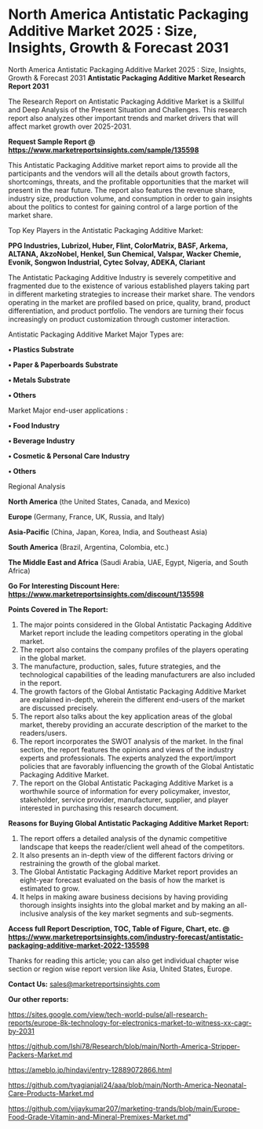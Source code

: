 # North America Antistatic Packaging Additive Market 2025 : Size, Insights, Growth & Forecast 2031
North America Antistatic Packaging Additive Market 2025 : Size, Insights, Growth & Forecast 2031
<strong>Antistatic Packaging Additive Market Research Report 2031</strong>

The Research Report on Antistatic Packaging Additive Market is a Skillful and Deep Analysis of the Present Situation and Challenges. This research report also analyzes other important trends and market drivers that will affect market growth over 2025-2031.

<strong>Request Sample Report @ <a href=https://www.marketreportsinsights.com/sample/135598>https://www.marketreportsinsights.com/sample/135598</a></strong>

This Antistatic Packaging Additive market report aims to provide all the participants and the vendors will all the details about growth factors, shortcomings, threats, and the profitable opportunities that the market will present in the near future. The report also features the revenue share, industry size, production volume, and consumption in order to gain insights about the politics to contest for gaining control of a large portion of the market share.

Top Key Players in the Antistatic Packaging Additive Market:

<strong>PPG Industries, Lubrizol, Huber, Flint, ColorMatrix, BASF, Arkema, ALTANA, AkzoNobel, Henkel, Sun Chemical, Valspar, Wacker Chemie, Evonik, Songwon Industrial, Cytec Solvay, ADEKA, Clariant</strong>

The Antistatic Packaging Additive Industry is severely competitive and fragmented due to the existence of various established players taking part in different marketing strategies to increase their market share. The vendors operating in the market are profiled based on price, quality, brand, product differentiation, and product portfolio. The vendors are turning their focus increasingly on product customization through customer interaction.

Antistatic Packaging Additive Market Major Types are:

<strong>• Plastics Substrate

• Paper & Paperboards Substrate

• Metals Substrate

• Others</strong>

Market Major end-user applications :

<strong>• Food Industry

• Beverage Industry

• Cosmetic & Personal Care Industry

• Others</strong>

Regional Analysis

</u><strong><b>North America</b></strong> (the United States, Canada, and Mexico)

<strong><b>Europe </b></strong>(Germany, France, UK, Russia, and Italy)

<strong><b>Asia-Pacific</b></strong> (China, Japan, Korea, India, and Southeast Asia)

<strong><b>South America</b></strong> (Brazil, Argentina, Colombia, etc.)

<strong><b>The Middle East and Africa</b></strong> (Saudi Arabia, UAE, Egypt, Nigeria, and South Africa)

<strong>Go For Interesting Discount Here: <a href=https://www.marketreportsinsights.com/discount/135598>https://www.marketreportsinsights.com/discount/135598</a></strong>

<strong>Points Covered in The Report:</strong>
<ol>
  <li>The major points considered in the Global Antistatic Packaging Additive Market report include the leading competitors operating in the global market.</li>
  <li>The report also contains the company profiles of the players operating in the global market.</li>
  <li>The manufacture, production, sales, future strategies, and the technological capabilities of the leading manufacturers are also included in the report.</li>
  <li>The growth factors of the Global Antistatic Packaging Additive Market are explained in-depth, wherein the different end-users of the market are discussed precisely.</li>
  <li>The report also talks about the key application areas of the global market, thereby providing an accurate description of the market to the readers/users.</li>
  <li>The report incorporates the SWOT analysis of the market. In the final section, the report features the opinions and views of the industry experts and professionals. The experts analyzed the export/import policies that are favorably influencing the growth of the Global Antistatic Packaging Additive Market.</li>
  <li>The report on the Global Antistatic Packaging Additive Market is a worthwhile source of information for every policymaker, investor, stakeholder, service provider, manufacturer, supplier, and player interested in purchasing this research document.</li>
</ol>
<strong>Reasons for Buying Global Antistatic Packaging Additive Market Report:</strong>

<ol>
  <li>The report offers a detailed analysis of the dynamic competitive landscape that keeps the reader/client well ahead of the competitors.</li>
  <li>It also presents an in-depth view of the different factors driving or restraining the growth of the global market.</li>
  <li>The Global Antistatic Packaging Additive Market report provides an eight-year forecast evaluated on the basis of how the market is estimated to grow.</li>
  <li>It helps in making aware business decisions by having providing thorough insights insights into the global market and by making an all-inclusive analysis of the key market segments and sub-segments.</li>
</ol>
<strong>Access full Report Description, TOC, Table of Figure, Chart, etc. @ <a href=https://www.marketreportsinsights.com/industry-forecast/antistatic-packaging-additive-market-2022-135598>https://www.marketreportsinsights.com/industry-forecast/antistatic-packaging-additive-market-2022-135598</a></strong>


Thanks for reading this article; you can also get individual chapter wise section or region wise report version like Asia, United States, Europe.

<strong>Contact Us:</strong>
sales@marketreportsinsights.com

<strong>Our other reports:</strong>

<a href=https://sites.google.com/view/tech-world-pulse/all-research-reports/europe-8k-technology-for-electronics-market-to-witness-xx-cagr-by-2031>https://sites.google.com/view/tech-world-pulse/all-research-reports/europe-8k-technology-for-electronics-market-to-witness-xx-cagr-by-2031</a>

<a href=https://github.com/Ishi78/Research/blob/main/North-America-Stripper-Packers-Market.md>https://github.com/Ishi78/Research/blob/main/North-America-Stripper-Packers-Market.md</a>

<a href=https://ameblo.jp/hindavi/entry-12889072866.html>https://ameblo.jp/hindavi/entry-12889072866.html</a>

<a href=https://github.com/tyagianjali24/aaa/blob/main/North-America-Neonatal-Care-Products-Market.md>https://github.com/tyagianjali24/aaa/blob/main/North-America-Neonatal-Care-Products-Market.md</a>

<a href=https://github.com/vijaykumar207/marketing-trands/blob/main/Europe-Food-Grade-Vitamin-and-Mineral-Premixes-Market.md>https://github.com/vijaykumar207/marketing-trands/blob/main/Europe-Food-Grade-Vitamin-and-Mineral-Premixes-Market.md</a>"
